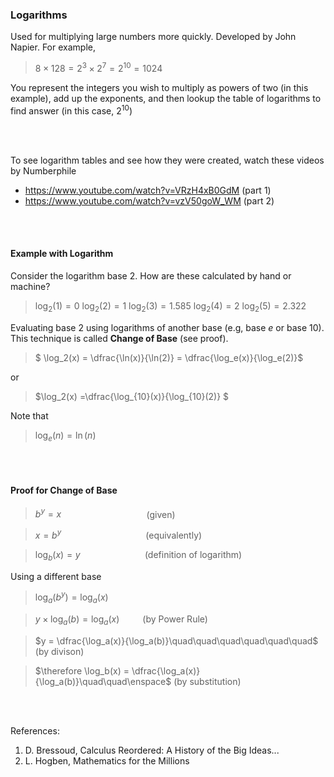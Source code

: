 ### Logarithms

Used for multiplying large numbers more quickly. Developed by John Napier. For example,
> $8 \times 128 = 2^3 \times 2^7 = 2 ^ {10} = 1024$

You represent the integers you wish to multiply as powers of two (in this example), add up the exponents, and then lookup the table of logarithms to find answer (in this case, $2^{10}$) 

<br/><br/>

To see logarithm tables and see how they were created, watch these videos by Numberphile
- https://www.youtube.com/watch?v=VRzH4xB0GdM (part 1)
- https://www.youtube.com/watch?v=vzV50goW_WM (part 2)


<br/><br/>
#### Example with Logarithm
Consider the logarithm base 2. How are these calculated by hand or machine?
> $\log_2(1) = 0$
> $\log_2(2) = 1$
> $\log_2(3) = 1.585$
> $\log_2(4) = 2$
> $\log_2(5) = 2.322$

Evaluating base 2 using logarithms of another base (e.g, base $e$ or base $10$). This technique is called **Change of Base** (see proof).
> $ \log_2(x) = \dfrac{\ln(x)}{\ln(2)} = \dfrac{\log_e(x)}{\log_e(2)}$


or

>$\log_2(x) =\dfrac{\log_{10}(x)}{\log_{10}(2)} $

Note that
> $\log_e(n) = \ln(n)$


<br/><br/>

#### Proof for Change of Base


> $b^y = x\quad\quad\quad\quad\quad\quad\quad\quad$ (given)

> $x = b^y\quad\quad\quad\quad\quad\quad\quad\enspace\enspace$ (equivalently)

> $\log_b(x) = y \quad\quad\quad\quad\quad\quad$ (definition of logarithm)

Using a different base

> $\log_a(b^y) = \log_a(x)$

> $y \times \log_a(b) = \log_a(x)\quad\quad$  (by Power Rule)

> $y = \dfrac{\log_a(x)}{\log_a(b)}\quad\quad\quad\quad\quad\quad$ (by divison)

> $\therefore \log_b(x) = \dfrac{\log_a(x)}{\log_a(b)}\quad\quad\enspace$ (by substitution)



<br/><br/>

References:
1. D. Bressoud, Calculus Reordered: A History of the Big Ideas...
2. L. Hogben, Mathematics for the Millions